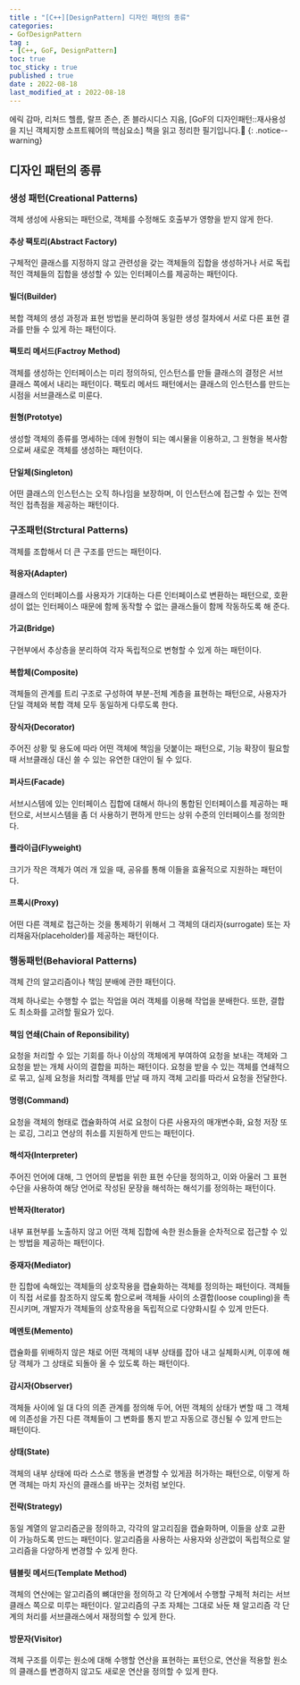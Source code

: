 ```yaml
---
title : "[C++][DesignPattern] 디자인 패턴의 종류"
categories:
- GofDesignPattern
tag :
- [C++, GoF, DesignPattern]
toc: true
toc_sticky : true
published : true
date : 2022-08-18
last_modified_at : 2022-08-18
---
```










에릭 감마, 리처드 헬름, 랄프 존슨, 존 블라시디스 지음, [GoF의 디자인패턴::재사용성을 지닌 객체지향 소프트웨어의 핵심요소] 책을 읽고 정리한 필기입니다.📢
{: .notice--warning}





## 디자인 패턴의 종류



### 생성 패턴(Creational Patterns)

객체 생성에 사용되는 패턴으로, 객체를 수정해도 호출부가 영향을 받지 않게 한다.



#### 추상 팩토리(Abstract Factory)

구체적인 클래스를 지정하지 않고 관련성을 갖는 객체들의 집합을 생성하거나 서로 독립적인 객체들의 집합을 생성할 수 있는 인터페이스를 제공하는 패턴이다.



#### 빌더(Builder)

복합 객체의 생성 과정과 표현 방법을 분리하여 동일한 생성 절차에서 서로 다른 표현 결과를 만들 수 있게 하는 패턴이다.



#### 팩토리 메서드(Factroy Method)

객체를 생성하는 인터페이스는 미리 정의하되, 인스턴스를 만들 클래스의 결정은 서브 클래스 쪽에서 내리는 패턴이다. 팩토리 메서드 패턴에서는 클래스의 인스턴스를 만드는 시점을 서브클래스로 미룬다.



#### 원형(Prototye)

생성할 객체의 종류를 명세하는 데에 원형이 되는 예시물을 이용하고,  그 원형을 복사함으로써 새로운 객체를 생성하는 패턴이다.



#### 단일체(Singleton)

어떤 클래스의 인스턴스는 오직 하나임을 보장하며,  이 인스턴스에 접근할 수 있는 전역적인 접촉점을 제공하는 패턴이다.



### 구조패턴(Strctural Patterns)

객체를 조합해서 더 큰 구조를 만드는 패턴이다.



#### 적응자(Adapter)

클래스의 인터페이스를 사용자가 기대하는 다른 인터페이스로 변환하는 패턴으로, 호환성이 없는 인터페이스 때문에 함께 동작할 수 없는 클래스들이 함께 작동하도록 해 준다.



#### 가교(Bridge)

구현부에서 추상층을 분리하여 각자 독립적으로 변형할 수 있게 하는 패턴이다.



#### 복합체(Composite)

객체들의 관계를 트리 구조로 구성하여 부분-전체 계층을 표현하는 패턴으로, 사용자가 단일 객체와 복합 객체 모두 동일하게 다루도록 한다.



#### 장식자(Decorator)

주어진 상황 및 용도에 따라 어떤 객체에 책임을 덧붙이는 패턴으로, 기능 확장이 필요할 때 서브클래싱 대신 쓸 수 있는 유연한 대안이 될 수 있다.



#### 퍼사드(Facade)

서브시스템에 있는 인터페이스 집합에 대해서 하나의 통합된 인터페이스를 제공하는 패턴으로, 서브시스템을 좀 더 사용하기 편하게 만드는 상위 수준의 인터페이스를 정의한다.



#### 플라이급(Flyweight)

크기가 작은 객체가 여러 개 있을 때, 공유를 통해 이들을 효율적으로 지원하는 패턴이다.



#### 프록시(Proxy)

어떤 다른 객체로 접근하는 것을 통제하기 위해서 그 객체의 대리자(surrogate) 또는 자리채움자(placeholder)를 제공하는 패턴이다.



### 행동패턴(Behavioral Patterns)

객체 간의 알고리즘이나 책임 분배에 관한 패턴이다.

객체 하나로는 수행할 수 없는 작업을 여러 객체를 이용해 작업을 분배한다. 또한, 결합도 최소화를 고려할 필요가 있다.



#### 책임 연쇄(Chain of Reponsibility)

요청을 처리할 수 있는 기회를 하나 이상의 객체에게 부여하여 요청을 보내는 객체와 그 요청을 받는 개체 사이의 결합을 피하는 패턴이다. 요청을 받을 수 있는 객체를 연쇄적으로 묶고, 실제 요청을 처리할 객체를 만날 때 까지 객체 고리를 따라서 요청을 전달한다.



#### 명령(Command)

요청을 객체의 형태로 캡슐화하여 서로 요청이 다른 사용자의 매개변수화, 요청 저장 또는 로깅, 그리고 연상의 취소를 지원하게 만드는 패턴이다.



#### 해석자(Interpreter)

주어진 언어에 대해, 그 언어의 문법을 위한 표현 수단을 정의하고, 이와 아울러 그 표현 수단을 사용하여 해당 언어로 작성된 문장을 해석하는 해석기를 정의하는 패턴이다.



#### 반복자(Iterator)

내부 표현부를 노출하지 않고 어떤 객체 집합에 속한 원소들을 순차적으로 접근할 수 있는 방법을 제공하는 패턴이다.



#### 중재자(Mediator)

한 집합에 속해있는 객체들의 상호작용을 캡슐화하는 객체를 정의하는 패턴이다. 객체들이 직접 서로를 참조하지 않도록 함으로써 객체들 사이의 소결합(loose coupling)을 촉진시키며, 개발자가 객체들의 상호작용을 독립적으로 다양화시킬 수 있게 만든다.



#### 메멘토(Memento)

캡슐화를 위배하지 않은 채로 어떤 객체의 내부 상태를 잡아 내고 실체화시켜, 이후에 해당 객체가 그 상태로 되돌아 올 수 있도록 하는 패턴이다.



#### 감시자(Observer)

객체들 사이에 일 대 다의 의존 관계를 정의해 두어, 어떤 객체의 상태가 변할 때 그 객체에 의존성을 가진 다른 객체들이 그 변화를 통지 받고 자동으로 갱신될 수 있게 만드는 패턴이다.



#### 상태(State)

객체의 내부 상태에 따라 스스로 행동을 변경할 수 있게끔 허가하는 패턴으로, 이렇게 하면 객체는 마치 자신의 클래스를 바꾸는 것처럼 보인다.



#### 전략(Strategy)

동일 계열의 알고리즘군을 정의하고, 각각의 알고리짐을 캡슐화하며, 이들을 상호 교환이 가능하도록 만드는 패턴이다. 알고리즘을 사용하는 사용자와 상관없이 독립적으로 알고리즘을 다양하게 변경할 수 있게 한다.



#### 템블릿 메서드(Template Method)

객체의 연산에는 알고리즘의 뼈대만을 정의하고 각 단계에서 수행할 구체적 처리는 서브클래스 쪽으로 미루는 패턴이다. 알고리즘의 구조 자체는 그대로 놔둔 채 알고리즘 각 단계의 처리를 서브클래스에서 재정의할 수 있게 한다.



#### 방문자(Visitor)

객체 구조를 이루는 원소에 대해 수행할 연산을 표현하는 표턴으로, 연산을 적용할 원소의 클래스를 변경하지 않고도 새로운 연산을 정의할 수 있게 한다.

